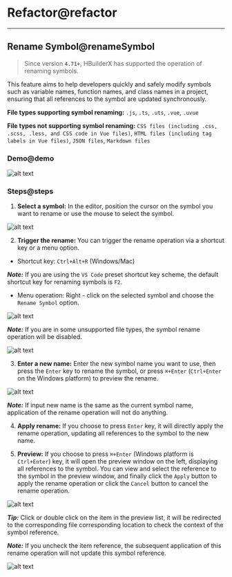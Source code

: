 # Refactor@refactor

---

## Rename Symbol@renameSymbol

> Since version **`4.71+`**, HBuilderX has supported the operation of renaming symbols.

This feature aims to help developers quickly and safely modify symbols such as variable names, function names, and class names in a project, ensuring that all references to the symbol are updated synchronously.

**File types supporting symbol renaming:** `.js`, `.ts`, `.uts`, `.vue`, `.uvue`

**File types not supporting symbol renaming:** `CSS files (including .css, .scss, .less, and CSS code in Vue files)`, `HTML files (including tag labels in Vue files)`, `JSON files`, `Markdown files`

### Demo@demo

![alt text](https://web-ext-storage.dcloud.net.cn/hx/refacor-rename/rename.gif)

### Steps@steps

1. **Select a symbol:** In the editor, position the cursor on the symbol you want to rename or use the mouse to select the symbol.

  ![alt text](https://web-ext-storage.dcloud.net.cn/hx/refacor-rename/rename-select-symbol.png)

2. **Trigger the rename:** You can trigger the rename operation via a shortcut key or a menu option.

  - Shortcut key: `Ctrl+Alt+R` (Windows/Mac)

  ***Note:*** If you are using the `VS Code` preset shortcut key scheme, the default shortcut key for renaming symbols is `F2`.

  - Menu operation: Right - click on the selected symbol and choose the `Rename Symbol` option.

  ![alt text](https://web-ext-storage.dcloud.net.cn/hx/refacor-rename/rename-select-menu.png)

  ***Note:*** If you are in some unsupported file types, the symbol rename operation will be disabled.

  ![alt text](https://web-ext-storage.dcloud.net.cn/hx/refacor-rename/rename-menu-disable.png)

3. **Enter a new name:** Enter the new symbol name you want to use, then press the `Enter` key to rename the symbol, or press `⌘+Enter` (`Ctrl+Enter` on the Windows platform) to preview the rename.

  ![alt text](https://web-ext-storage.dcloud.net.cn/hx/refacor-rename/rename-input.png)

  ***Note:*** If input new name is the same as the current symbol name, application of the rename operation will not do anything.

4. **Apply rename:** If you choose to press `Enter` key, it will directly apply the rename operation, updating all references to the symbol to the new name.

5. **Preview:** If you choose to press `⌘+Enter` (Windows platform is `Ctrl+Enter`) key, it will open the preview window on the left, displaying all references to the symbol. You can view and select the reference to the symbol in the preview window, and finally click the `Apply` button to apply the rename operation or click the `Cancel` button to cancel the rename operation.

  ![alt text](https://web-ext-storage.dcloud.net.cn/hx/refacor-rename/rename-preview.png)

  ***Tip:*** Click or double click on the item in the preview list, it will be redirected to the corresponding file corresponding location to check the context of the symbol reference.

  ***Note:*** If you uncheck the item reference, the subsequent application of this rename operation will not update this symbol reference.

  ![alt text](https://web-ext-storage.dcloud.net.cn/hx/refacor-rename/rename-filter.png)
